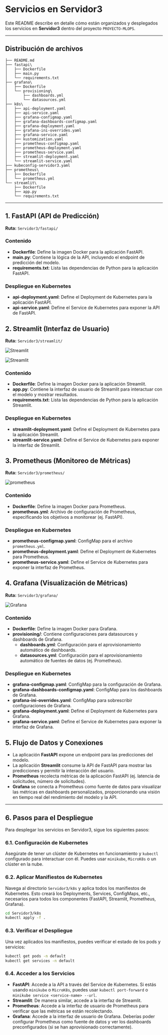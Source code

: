 # Servicios en Servidor3

Este README describe en detalle cómo están organizados y desplegados los servicios en **Servidor3** dentro del proyecto `PROYECTO-MLOPS`.

---

## Distribución de archivos

```
├── README.md
├── fastapi\
│   ├── Dockerfile
│   ├── main.py
│   └── requirements.txt
├── grafana\
│   ├── Dockerfile
│   └── provisioning\
│       ├── dashboards.yml
│       └── datasources.yml
├── k8s\
│   ├── api-deployment.yaml
│   ├── api-service.yaml
│   ├── grafana-configmap.yaml
│   ├── grafana-dashboards-configmap.yaml
│   ├── grafana-deployment.yaml
│   ├── grafana-ini-overrides.yaml
│   ├── grafana-service.yaml
│   ├── kustomization.yaml
│   ├── prometheus-configmap.yaml
│   ├── prometheus-deployment.yaml
│   ├── prometheus-service.yaml
│   ├── streamlit-deployment.yaml
│   └── streamlit-service.yaml
├── kubeconfig-servidor3.yaml
├── prometheus\
│   ├── Dockerfile
│   └── prometheus.yml
└── streamlit\
    ├── Dockerfile
    ├── app.py
    └── requirements.txt
```

---

## 1. FastAPI (API de Predicción)

**Ruta:** `Servidor3/fastapi/`

### Contenido

- **Dockerfile**: Define la imagen Docker para la aplicación FastAPI.
- **main.py**: Contiene la lógica de la API, incluyendo el endpoint de predicción del modelo.
- **requirements.txt**: Lista las dependencias de Python para la aplicación FastAPI.

### Despliegue en Kubernetes

- **api-deployment.yaml**: Define el Deployment de Kubernetes para la aplicación FastAPI.
- **api-service.yaml**: Define el Service de Kubernetes para exponer la API de FastAPI.

## 2. Streamlit (Interfaz de Usuario)

**Ruta:** `Servidor3/streamlit/`

![Streamlit](public/Streamlit_1.png)


![Streamlit](public/Streamlit_2.png)

### Contenido

- **Dockerfile**: Define la imagen Docker para la aplicación Streamlit.
- **app.py**: Contiene la interfaz de usuario de Streamlit para interactuar con el modelo y mostrar resultados.
- **requirements.txt**: Lista las dependencias de Python para la aplicación Streamlit.

### Despliegue en Kubernetes

- **streamlit-deployment.yaml**: Define el Deployment de Kubernetes para la aplicación Streamlit.
- **streamlit-service.yaml**: Define el Service de Kubernetes para exponer la interfaz de Streamlit.

## 3. Prometheus (Monitoreo de Métricas)

**Ruta:** `Servidor3/prometheus/`

![prometheus](public/Prometheus.png)

### Contenido

- **Dockerfile**: Define la imagen Docker para Prometheus.
- **prometheus.yml**: Archivo de configuración de Prometheus, especificando los objetivos a monitorear (ej. FastAPI).

### Despliegue en Kubernetes

- **prometheus-configmap.yaml**: ConfigMap para el archivo `prometheus.yml`.
- **prometheus-deployment.yaml**: Define el Deployment de Kubernetes para Prometheus.
- **prometheus-service.yaml**: Define el Service de Kubernetes para exponer la interfaz de Prometheus.

## 4. Grafana (Visualización de Métricas)

**Ruta:** `Servidor3/grafana/`

![Grafana](public/Grafana.png)


### Contenido

- **Dockerfile**: Define la imagen Docker para Grafana.
- **provisioning/**: Contiene configuraciones para datasources y dashboards de Grafana.
  - **dashboards.yml**: Configuración para el aprovisionamiento automático de dashboards.
  - **datasources.yml**: Configuración para el aprovisionamiento automático de fuentes de datos (ej. Prometheus).

### Despliegue en Kubernetes

- **grafana-configmap.yaml**: ConfigMap para la configuración de Grafana.
- **grafana-dashboards-configmap.yaml**: ConfigMap para los dashboards de Grafana.
- **grafana-ini-overrides.yaml**: ConfigMap para sobrescribir configuraciones de Grafana.
- **grafana-deployment.yaml**: Define el Deployment de Kubernetes para Grafana.
- **grafana-service.yaml**: Define el Service de Kubernetes para exponer la interfaz de Grafana.

## 5. Flujo de Datos y Conexiones

- La aplicación **FastAPI** expone un endpoint para las predicciones del modelo.
- La aplicación **Streamlit** consume la API de FastAPI para mostrar las predicciones y permitir la interacción del usuario.
- **Prometheus** recolecta métricas de la aplicación FastAPI (ej. latencia de solicitudes, número de solicitudes).
- **Grafana** se conecta a Prometheus como fuente de datos para visualizar las métricas en dashboards personalizados, proporcionando una visión en tiempo real del rendimiento del modelo y la API.

---

## 6. Pasos para el Despliegue

Para desplegar los servicios en Servidor3, sigue los siguientes pasos:

### 6.1. Configuración de Kubernetes

Asegúrate de tener un clúster de Kubernetes en funcionamiento y `kubectl` configurado para interactuar con él. Puedes usar `minikube`, `MicroK8s` o un clúster en la nube.

### 6.2. Aplicar Manifiestos de Kubernetes

Navega al directorio `Servidor3/k8s` y aplica todos los manifiestos de Kubernetes. Esto creará los Deployments, Services, ConfigMaps, etc., necesarios para todos los componentes (FastAPI, Streamlit, Prometheus, Grafana).

```bash
cd Servidor3/k8s
kubectl apply -f .
```

### 6.3. Verificar el Despliegue

Una vez aplicados los manifiestos, puedes verificar el estado de los pods y servicios:

```bash
kubectl get pods -n default
kubectl get services -n default
```

### 6.4. Acceder a los Servicios

- **FastAPI**: Accede a la API a través del Service de Kubernetes. Si estás usando `minikube` o `MicroK8s`, puedes usar `kubectl port-forward` o `minikube service <service-name> --url`.
- **Streamlit**: De manera similar, accede a la interfaz de Streamlit.
- **Prometheus**: Accede a la interfaz de usuario de Prometheus para verificar que las métricas se están recolectando.
- **Grafana**: Accede a la interfaz de usuario de Grafana. Deberías poder configurar Prometheus como fuente de datos y ver los dashboards preconfigurados (si se han aprovisionado correctamente).
